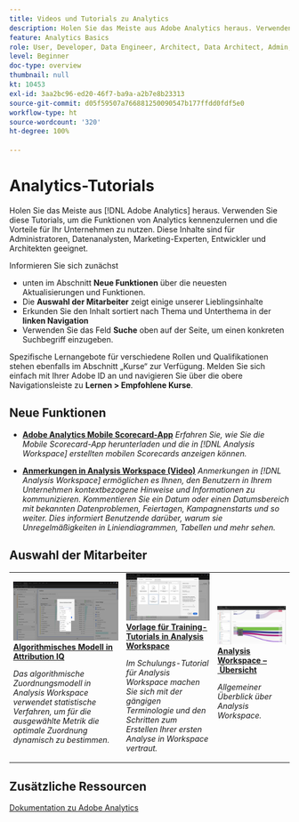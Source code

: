 ```yaml
---
title: Videos und Tutorials zu Analytics
description: Holen Sie das Meiste aus Adobe Analytics heraus. Verwenden Sie diese Tutorials, um die Funktionen von Analytics kennenzulernen und die Vorteile für Ihr Unternehmen zu nutzen. Diese Inhalte sind für Administratoren, Datenanalysten, Marketing-Experten, Entwickler und Architekten geeignet.
feature: Analytics Basics
role: User, Developer, Data Engineer, Architect, Data Architect, Admin, Leader
level: Beginner
doc-type: overview
thumbnail: null
kt: 10453
exl-id: 3aa2bc96-ed20-46f7-ba9a-a2b7e8b23313
source-git-commit: d05f59507a766881250090547b177ffdd0fdf5e0
workflow-type: ht
source-wordcount: '320'
ht-degree: 100%

---
```




# Analytics-Tutorials

Holen Sie das Meiste aus [!DNL Adobe Analytics] heraus. Verwenden Sie diese Tutorials, um die Funktionen von Analytics kennenzulernen und die Vorteile für Ihr Unternehmen zu nutzen. Diese Inhalte sind für Administratoren, Datenanalysten, Marketing-Experten, Entwickler und Architekten geeignet.

Informieren Sie sich zunächst

* unten im Abschnitt **Neue Funktionen** über die neuesten Aktualisierungen und Funktionen.
* Die **Auswahl der Mitarbeiter** zeigt einige unserer Lieblingsinhalte
* Erkunden Sie den Inhalt sortiert nach Thema und Unterthema in der **linken Navigation**
* Verwenden Sie das Feld **Suche** oben auf der Seite, um einen konkreten Suchbegriff einzugeben.

Spezifische Lernangebote für verschiedene Rollen und Qualifikationen stehen ebenfalls im Abschnitt „Kurse“ zur Verfügung. Melden Sie sich einfach mit Ihrer Adobe ID an und navigieren Sie über die obere Navigationsleiste zu **Lernen > Empfohlene Kurse**.

<div id="whats-new-section">

## Neue Funktionen

* **[Adobe Analytics Mobile Scorecard-App](additional-tools/analytics-dashboards/adobe-analytics-dashboards-in-app-experience.md)**
   *Erfahren Sie, wie Sie die Mobile Scorecard-App herunterladen und die in [!DNL Analysis Workspace] erstellten mobilen Scorecards anzeigen können.*

* **[Anmerkungen in Analysis Workspace (Video)](analysis-workspace/navigating-workspace-projects/annotations-in-analysis-workspace.md)**
   *Anmerkungen in [!DNL Analysis Workspace] ermöglichen es Ihnen, den Benutzern in Ihrem Unternehmen kontextbezogene Hinweise und Informationen zu kommunizieren. Kommentieren Sie ein Datum oder einen Datumsbereich mit bekannten Datenproblemen, Feiertagen, Kampagnenstarts und so weiter. Dies informiert Benutzende darüber, warum sie Unregelmäßigkeiten in Liniendiagrammen, Tabellen und mehr sehen.*

</div>

<div id="recs-overview-body-1"></div>
<div id="recs-overview-body-2"></div>
<div id="recs-overview-body-3"></div>
<div id="recs-overview-body-4"></div>
<div id="recs-overview-body-5"></div>
<div id="recs-overview-body-6"></div>

<div id="staff-picks-section">

## Auswahl der Mitarbeiter

<table>
<tr>
  <td>
    <a href="analysis-workspace/attribution-iq/algorithmic-model-in-attribution-iq.md">
      <img alt="Algorithmisches Modell in Attribution IQ" src="assets/36205.jpg" />
    </a>
    <div>
      <a href="analysis-workspace/attribution-iq/algorithmic-model-in-attribution-iq.md">
    <strong>Algorithmisches Modell in Attribution IQ</strong>
    </a>
    </div>
    <p>
    <em>Das algorithmische Zuordnungsmodell in Analysis Workspace verwendet statistische Verfahren, um für die ausgewählte Metrik die optimale Zuordnung dynamisch zu bestimmen.</em>
    <p>
  </td>
   <td>
    <a href="analysis-workspace/navigating-workspace-projects/training-tutorial-template-in-analysis-workspace.md">
      <img alt="Vorlage für Trainings-Tutorials in Analysis Workspace" src="assets/33773.jpg" />
    </a>
    <div>
      <a href="analysis-workspace/navigating-workspace-projects/training-tutorial-template-in-analysis-workspace.md">
    <strong>Vorlage für Training-Tutorials in Analysis Workspace</strong>
    </a>
    </div>
    <p>
    <em>Im Schulungs-Tutorial für Analysis Workspace machen Sie sich mit der gängigen Terminologie und den Schritten zum Erstellen Ihrer ersten Analyse in Workspace vertraut.</em>
    <p>
  </td>
  <td>
    <a href="analysis-workspace/analysis-workspace-basics/analysis-workspace-overview.md">
      <img alt="Miniaturbild für das Video „Übersicht zu Analysis Workspace“" src="assets/thumb_analysis-workspace-overview.png" />
    </a>
    <div>
      <a href="analysis-workspace/analysis-workspace-basics/analysis-workspace-overview.md">
    <strong>Analysis Workspace – Übersicht</strong>
    </a>
    </div>
    <p>
    <em>Allgemeiner Überblick über Analysis Workspace.</em>
    <p>
  </td>
</tr>
</table>

</div>

## Zusätzliche Ressourcen

[Dokumentation zu Adobe Analytics](https://experienceleague.adobe.com/docs/analytics.html?lang=de)

